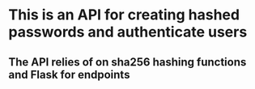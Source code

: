 # This is an API for creating hashed passwords and authenticate users

## The API relies of on sha256 hashing functions and Flask for endpoints